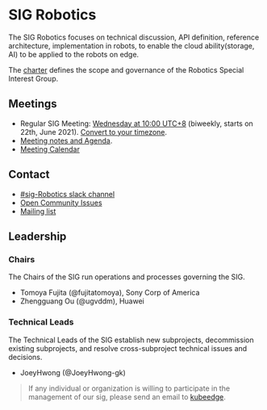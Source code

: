 # SIG Robotics

The SIG Robotics focuses on technical discussion, API definition, reference architecture, implementation in robots, to enable the cloud ability(storage, AI) to be applied to the robots on edge.


The [charter](charter.md) defines the scope and governance of the Robotics Special Interest Group.

## Meetings

* Regular SIG Meeting: [Wednesday at 10:00 UTC+8](https://zoom.us/my/kubeedge) (biweekly, starts on 22th, June 2021). [Convert to your timezone](https://www.thetimezoneconverter.com/?t=10%3A00%20am&tz=GMT%2B8&).
 * [Meeting notes and Agenda](https://docs.google.com/document/d/1i-DTZTsj2GjKHlocpkyzfEO--zYvx7sZ4bEFoJCy4YM/edit#).
 * [Meeting Calendar](https://calendar.google.com/calendar/event?action=TEMPLATE&tmeid=MGRnMGJzdjhmY3E2aDhhOTZlOXV0M211dXBfMjAyMzAyMDdUMDIwMDAwWiBodWFuZzY4OTRAbQ)

## Contact

- [#sig-Robotics slack channel](https://kubeedge.io/docs/community/slack/)
- [Open Community Issues](https://github.com/kubeedge/community/issues)
- [Mailing list](https://groups.google.com/forum/#!forum/kubeedge)

## Leadership

### Chairs

The Chairs of the SIG run operations and processes governing the SIG.

- Tomoya Fujita (@fujitatomoya), Sony Corp of America
- Zhengguang Ou (@ugvddm), Huawei

### Technical Leads

The Technical Leads of the SIG establish new subprojects, decommission existing subprojects, and resolve cross-subproject technical issues and decisions.

- JoeyHwong (@JoeyHwong-gk)

> If any individual or organization is willing to participate in the management of our sig, please send an email to [kubeedge](kubeedge@googlegroups.com).



